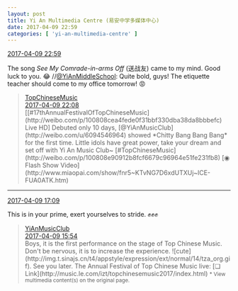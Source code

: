 ```yaml
---
layout: post
title: Yi An Multimedia Centre (易安中学多媒体中心)
date: 2017-04-09 22:59
categories: [ 'yi-an-multimedia-centre' ]
---
```


<div class="weibo-info">
  <a href="http://weibo.com/6196825252/EDL6f7M8D">2017-04-09 22:59</a>
</div>

The song *See My Comrade-in-arms Off* (送战友) came to my mind. Good luck to you. :joy: //[@YiAnMiddleSchool](http://weibo.com/yianschool): Quite bold, guys! The etiquette teacher should come to my office tomorrow! :rage:

<!-- more -->

> <div class="weibo-post-name">
>   <a href="http://weibo.com/yinyuefengyunbang">TopChineseMusic</a>
> </div>
> <div class="weibo-info">
>   <a href="http://weibo.com/1642605821/EDKLIFNqL">2017-04-09 22:08</a>
> </div>
> [[#17thAnnualFestivalOfTopChineseMusic](http://weibo.com/p/100808cea4fede0f31bbf330dba38da8bbbefc) Live HD] Debuted only 10 days, [@YiAnMusicClub](http://weibo.com/u/6094546964) showed *Chitty Bang Bang Bang* for the first time. Little idols have great power, take your dream and set off with Yi An Music Club~ [#TopChineseMusic](http://weibo.com/p/100808e90912b8fcf6679c96964e51fe231fb8) [◉ Flash Show Video](http://www.miaopai.com/show/fnr5~KTvNG7D6xdUTXUj~lCE-FUA0ATK.htm)

---

<div class="weibo-info">
  <a href="http://weibo.com/6196825252/EDIO4yioN">2017-04-09 17:09</a>
</div>

This is in your prime, exert yourselves to stride. :fist::fist::fist:

> <div class="weibo-post-name">
>   <a href="http://weibo.com/u/6094546964">YiAnMusicClub</a>
> </div>
> <div class="weibo-info">
>   <a href="http://weibo.com/6094546964/EDIjXAGTZ">2017-04-09 15:54</a>
> </div>
> Boys, it is the first performance on the stage of Top Chinese Music. Don't be nervous, it is to increase the experience. ![cute](http://img.t.sinajs.cn/t4/appstyle/expression/ext/normal/14/tza_org.gif). See you later. The Annual Festival of Top Chinese Music live: [❏ Link](http://music.le.com/izt/topchinesemusic2017/index.html)  
> <small>* View multimedia content(s) on the original page.</small>
